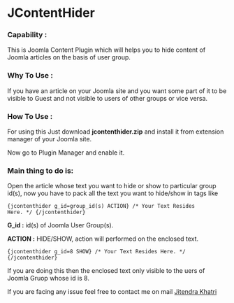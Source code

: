 JContentHider
=============
<h3>Capability :</h3>
<p>This is Joomla Content Plugin which will helps you to hide content of Joomla articles on the basis of user group.</p>

<h3>Why To Use :</h3>
<p>If you have an article on your Joomla site and you want some part of it to be visible to Guest and not visible to users of other groups or vice versa.</p>

<h3>How To Use :</h3>
<p>For using this Just download <strong>jcontenthider.zip</strong> and install it from extension manager of your Joomla site.</p>
<p>Now go to Plugin Manager and enable it.</p>

<h3>Main thing to do is:</h3>

<p>Open the article whose text you want to hide or show to particular group id(s), now you have to pack all the text you want to hide/show in tags like </p>

   <code>{jcontenthider g_id=group_id(s) ACTION}
	    	/* Your Text Resides Here. */
	  {/jcontenthider}</code>

   <p><strong>G_id   :</strong> id(s) of Joomla User Group(s).</p>
	 <p><strong>ACTION :</strong> HIDE/SHOW, action will performed on the enclosed text.</p>

   <code>{jcontenthider g_id=8 SHOW}
		/* Your Text Resides Here. */
	 {/jcontenthider}</code>
	 <p>If you are doing this then the enclosed text only visible to the uers of Joomla Gruop whose id is 8.</p>
	 
	 
<p>If you are facing any issue feel free to contact me on mail <a href="mailto:jkhatri6@gmail.com">Jitendra Khatri</a></p>
